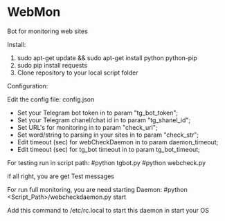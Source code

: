 # WebMon

Bot for monitoring web sites

Install:
1. sudo apt-get update && sudo apt-get install python python-pip
2. sudo pip install requests
3. Clone repository to your local script folder

Configuration:

 Edit the config file: config.json
   - Set your Telegram bot token in to param "tg_bot_token";
   - Set your Telegram chanel/chat id in to param "tg_shanel_id";
   - Set URL's for monitoring in to param "check_url";
   - Set word/string to parsing in your sites in to param "check_str";
   - Edit timeout (sec) for webCheckDaemon in to param daemon_timeout;
   - Edit timeout (sec) for tg_bot timeout in to param tg_bot_timeout;

For testing run in script path:
#python tgbot.py
#python webcheck.py

if all right, you are get Test messages

For run full monitoring, you are need starting Daemon:
#python <Script_Path>/webcheckdaemon.py start

Add this command to /etc/rc.local to start this daemon in start your OS
